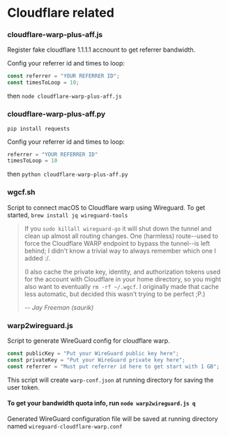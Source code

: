 # Cloudflare related

### cloudflare-warp-plus-aff.js
Register fake cloudflare 1.1.1.1 accnount to get referrer bandwidth.

Config your referrer id and times to loop:
```javascript
const referrer = "YOUR REFERRER ID";
const timesToLoop = 10;
```
then `node cloudflare-warp-plus-aff.js`

### cloudflare-warp-plus-aff.py

`pip install requests`

Config your referrer id and times to loop:
```python
referrer = "YOUR REFERRER ID"
timesToLoop = 10
```
then `python cloudflare-warp-plus-aff.py`

### wgcf.sh

Script to connect macOS to Cloudflare warp using Wireguard.
To get started, `brew install jq wireguard-tools`

> If you ```sudo killall wireguard-go``` it will shut down the tunnel and clean up almost all routing changes. One (harmless) route--used to force the Cloudflare WARP endpoint to bypass the tunnel--is left behind; I didn't know a trivial way to always remember which one I added :/.
>
>(I also cache the private key, identity, and authorization tokens used for the account with Cloudflare in your home directory, so you might also want to eventually ```rm -rf ~/.wgcf```. I originally made that cache less automatic, but decided this wasn't trying to be perfect ;P.)
>
> -- <cite>Jay Freeman (saurik)</cite>

### warp2wireguard.js

Script to generate WireGuard config for cloudflare warp.

```javascript
const publicKey = "Put your WireGuard public key here";
const privateKey = "Put your WireGuard private key here";
const referrer = "Must put referrer id here to get start with 1 GB";
```

This script will create `warp-conf.json` at running directory for saving the user token.

#### To get your bandwidth quota info, run `node warp2wireguard.js q`

Generated WireGuard configuration file will be saved at running directory named `wireguard-cloudflare-warp.conf`